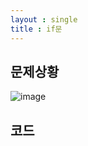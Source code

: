 ```yaml
---
layout : single
title : if문
---
```

## 문제상황

![image](https://user-images.githubusercontent.com/80247960/114002363-c22aca80-9897-11eb-8a82-15a410bbd35a.png)


## 코드 

~~~python


~~~
